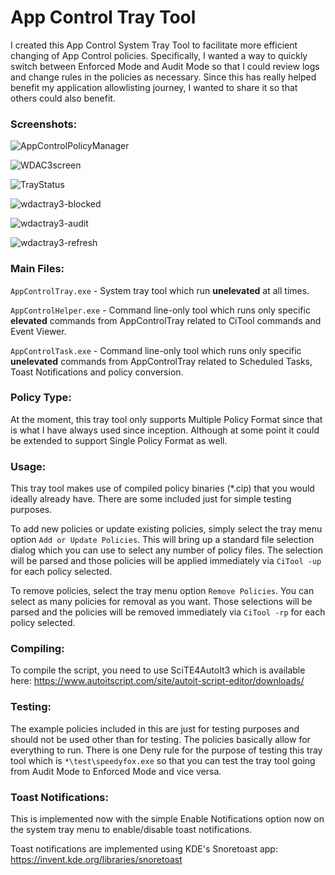 # App Control Tray Tool

I created this App Control System Tray Tool to facilitate more efficient changing of App Control policies. Specifically, I wanted a way to quickly switch between Enforced Mode and Audit Mode so that I could review logs and change rules in the policies as necessary. Since this has really helped benefit my application allowlisting journey, I wanted to share it so that others could also benefit. 

### Screenshots:

![AppControlPolicyManager](https://github.com/user-attachments/assets/b3a3ec3e-3950-4579-9188-b2f47784abce)

![WDAC3screen](https://github.com/user-attachments/assets/e3294dd1-3eb1-4b38-8899-7c935303b7b9)

![TrayStatus](https://github.com/user-attachments/assets/2ddac0cc-cfb0-4c5c-a30b-23f0be3e7d14)

![wdactray3-blocked](https://github.com/user-attachments/assets/ce6f04dd-0dc9-443b-8a92-2ad825670b64)

![wdactray3-audit](https://github.com/user-attachments/assets/55cf14b9-707c-40b0-94c8-b0f95d01c71d)

![wdactray3-refresh](https://github.com/user-attachments/assets/2690a8bf-2a20-4a75-bbb3-bec39526443e)


### Main Files:

`AppControlTray.exe` - System tray tool which run **unelevated** at all times.

`AppControlHelper.exe` - Command line-only tool which runs only specific **elevated** commands from AppControlTray related to CiTool commands and Event Viewer.

`AppControlTask.exe` - Command line-only tool which runs only specific **unelevated** commands from AppControlTray related to Scheduled Tasks, Toast Notifications and policy conversion.

### Policy Type:

At the moment, this tray tool only supports Multiple Policy Format since that is what I have always used since inception. Although at some point it could be extended to support Single Policy Format as well.

### Usage:

This tray tool makes use of compiled policy binaries (*.cip) that you would ideally already have. There are some included just for simple testing purposes.

To add new policies or update existing policies, simply select the tray menu option `Add or Update Policies`. This will bring up a standard file selection dialog which you can use to select any number of policy files. The selection will be parsed and those policies will be applied immediately via `CiTool -up` for each policy selected.

To remove policies, select the tray menu option `Remove Policies`. You can select as many policies for removal as you want. Those selections will be parsed and the policies will be removed immediately via `CiTool -rp` for each policy selected.


### Compiling:

To compile the script, you need to use SciTE4AutoIt3 which is available here: https://www.autoitscript.com/site/autoit-script-editor/downloads/


### Testing:

The example policies included in this are just for testing purposes and should not be used other than for testing.
The policies basically allow for everything to run. There is one Deny rule for the purpose of testing this tray tool
which is `*\test\speedyfox.exe` so that you can test the tray tool going from Audit Mode to Enforced Mode and vice versa.


### Toast Notifications:

This is implemented now with the simple Enable Notifications option now on the system tray menu to enable/disable toast notifications.

Toast notifications are implemented using KDE's Snoretoast app:
https://invent.kde.org/libraries/snoretoast
